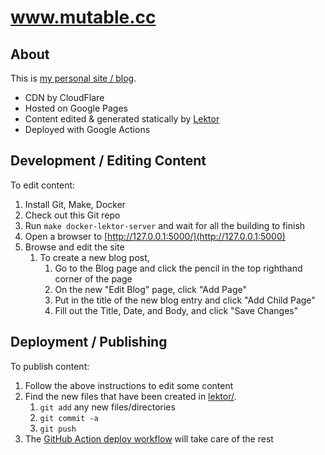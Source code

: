 # www.mutable.cc

## About

This is [my personal site / blog](https://mutable.cc/).

- CDN by CloudFlare
- Hosted on Google Pages
- Content edited & generated statically by [Lektor](https://www.getlektor.com/)
- Deployed with Google Actions


## Development / Editing Content

To edit content:

1. Install Git, Make, Docker
2. Check out this Git repo
3. Run `make docker-lektor-server` and wait for all the building to finish
4. Open a browser to [http://127.0.0.1:5000/](http://127.0.0.1:5000)
5. Browse and edit the site
   1. To create a new blog post,
      1. Go to the Blog page and click the pencil in the top righthand corner of the page
      2. On the new "Edit Blog" page, click "Add Page"
      3. Put in the title of the new blog entry and click "Add Child Page"
      4. Fill out the Title, Date, and Body, and click "Save Changes"


## Deployment / Publishing

To publish content:

1. Follow the above instructions to edit some content
2. Find the new files that have been created in [lektor/](./lektor/).
   1. `git add` any new files/directories
   2. `git commit -a`
   3. `git push`
3. The [GitHub Action deploy workflow](.github/workflows/deploy.yml) will take care of the rest
